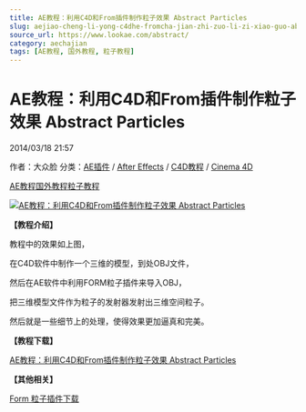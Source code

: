 ```yaml
---
title: AE教程：利用C4D和From插件制作粒子效果 Abstract Particles
slug: aejiao-cheng-li-yong-c4dhe-fromcha-jian-zhi-zuo-li-zi-xiao-guo-abstract-particles
source_url: https://www.lookae.com/abstract/
category: aechajian
tags: [AE教程, 国外教程, 粒子教程]
---
```

# AE教程：利用C4D和From插件制作粒子效果 Abstract Particles

2014/03/18 21:57

作者：大众脸
分类：[AE插件](https://www.lookae.com/after-effects/aechajian/) / [After Effects](https://www.lookae.com/after-effects/) / [C4D教程](https://www.lookae.com/cinema-4d/c4djiaocheng/) / [Cinema 4D](https://www.lookae.com/cinema-4d/)

[AE教程](https://www.lookae.com/tag/ae%e6%95%99%e7%a8%8b/)[国外教程](https://www.lookae.com/tag/%e5%9b%bd%e5%a4%96%e6%95%99%e7%a8%8b/)[粒子教程](https://www.lookae.com/tag/%e7%b2%92%e5%ad%90%e6%95%99%e7%a8%8b/)

[![AE教程：利用C4D和From插件制作粒子效果 Abstract Particles](https://www.lookae.com/wp-content/uploads/2014/03/form-Particles-.jpg "AE教程：利用C4D和From插件制作粒子效果 Abstract Particles-LookAE.com")](https://www.lookae.com/wp-content/uploads/2014/03/form-Particles-.jpg)

**【教程介绍】**

教程中的效果如上图，

在C4D软件中制作一个三维的模型，到处OBJ文件，

然后在AE软件中利用FORM粒子插件来导入OBJ，

把三维模型文件作为粒子的发射器发射出三维空间粒子。

然后就是一些细节上的处理，使得效果更加逼真和完美。

**【教程下载】**

[AE教程：利用C4D和From插件制作粒子效果 Abstract Particles](https://www.400gb.com/file/60303284)

**【其他相关】**

[Form 粒子插件下载](https://www.lookae.com/rgtz-news/)
